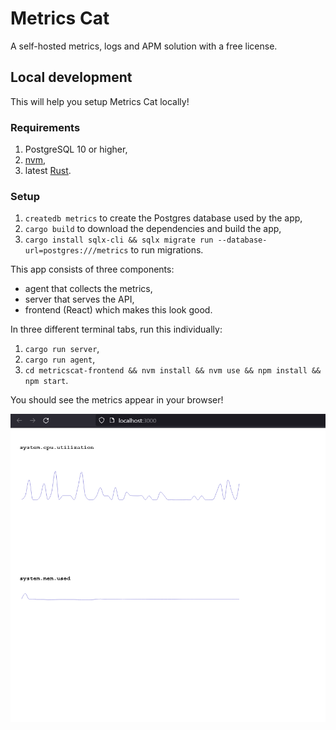 # Metrics Cat

A self-hosted metrics, logs and APM solution with a free license.

## Local development

This will help you setup Metrics Cat locally!

### Requirements

1. PostgreSQL 10 or higher,
2. [nvm](https://github.com/nvm-sh/nvm),
3. latest [Rust](https://rust-lang.org).

### Setup

1. `createdb metrics` to create the Postgres database used by the app,
2. `cargo build` to download the dependencies and build the app,
3. `cargo install sqlx-cli && sqlx migrate run --database-url=postgres:///metrics` to run migrations.

This app consists of three components:

- agent that collects the metrics,
- server that serves the API,
- frontend (React) which makes this look good.

In three different terminal tabs, run this individually:

1. `cargo run server`,
2. `cargo run agent`,
3. `cd metricscat-frontend && nvm install && nvm use && npm install && npm start`.

You should see the metrics appear in your browser!

![Preview](preview.png)